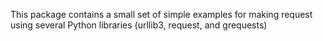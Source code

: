 This package contains a small set of simple examples for making request using several Python libraries (urllib3, request, and grequests)
